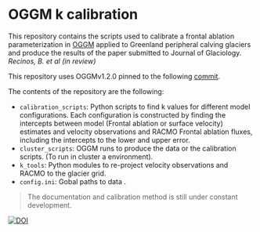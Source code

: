 # OGGM k calibration

This repository contains the scripts used to calibrate a frontal ablation parameterization in [OGGM](https://docs.oggm.org/en/latest/) applied to Greenland peripheral calving glaciers and produce the results of the paper submitted to Journal of Glaciology. *Recinos, B. et al (in review)*

This repository uses OGGMv1.2.0 pinned to the following [commit](https://github.com/OGGM/oggm/commit/d13b4438c6f0be2266cafb1ba21aa526eef93c14).

The contents of the repository are the following:

- `calibration_scripts`: Python scripts to find k values for different model configurations. Each configuration is constructed by finding the intercepts between model (Frontal ablation or surface velocity) estimates and velocity observations and RACMO Frontal ablation fluxes, including the intercepts to the lower and upper error. 
- `cluster_scripts`: OGGM runs to produce the data or the calibration scripts. (To run in cluster a environment).
- `k_tools`: Python modules to re-project velocity observations and RACMO to the glacier grid.
- `config.ini`: Gobal paths to data . 

> The documentation and calibration method is still under constant development. 

[![DOI](https://zenodo.org/badge/249556625.svg)](https://zenodo.org/badge/latestdoi/249556625)




